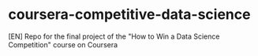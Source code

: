 # coursera-competitive-data-science
[EN] Repo for the final project of the "How to Win a Data Science Competition" course on Coursera
